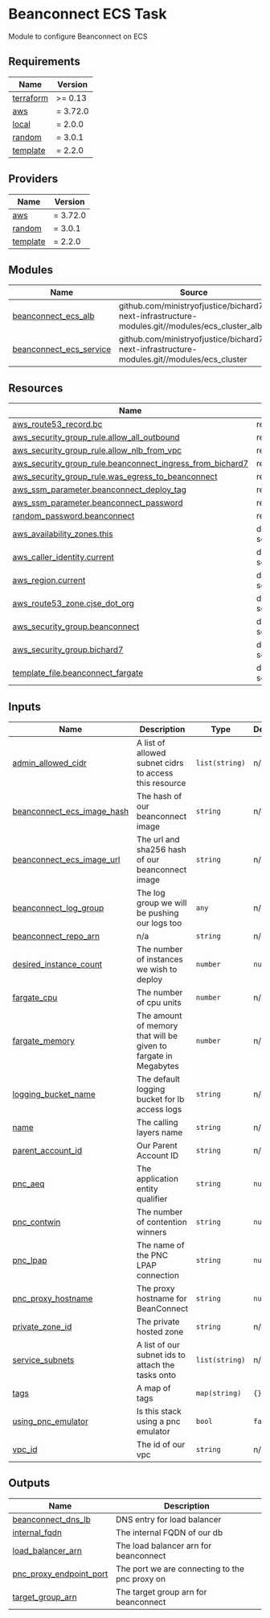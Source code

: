 # Beanconnect ECS Task

Module to configure Beanconnect on ECS
<!-- BEGIN_TF_DOCS -->
## Requirements

| Name | Version |
|------|---------|
| <a name="requirement_terraform"></a> [terraform](#requirement\_terraform) | >= 0.13 |
| <a name="requirement_aws"></a> [aws](#requirement\_aws) | = 3.72.0 |
| <a name="requirement_local"></a> [local](#requirement\_local) | = 2.0.0 |
| <a name="requirement_random"></a> [random](#requirement\_random) | = 3.0.1 |
| <a name="requirement_template"></a> [template](#requirement\_template) | = 2.2.0 |

## Providers

| Name | Version |
|------|---------|
| <a name="provider_aws"></a> [aws](#provider\_aws) | = 3.72.0 |
| <a name="provider_random"></a> [random](#provider\_random) | = 3.0.1 |
| <a name="provider_template"></a> [template](#provider\_template) | = 2.2.0 |

## Modules

| Name | Source | Version |
|------|--------|---------|
| <a name="module_beanconnect_ecs_alb"></a> [beanconnect\_ecs\_alb](#module\_beanconnect\_ecs\_alb) | github.com/ministryofjustice/bichard7-next-infrastructure-modules.git//modules/ecs_cluster_alb | n/a |
| <a name="module_beanconnect_ecs_service"></a> [beanconnect\_ecs\_service](#module\_beanconnect\_ecs\_service) | github.com/ministryofjustice/bichard7-next-infrastructure-modules.git//modules/ecs_cluster | n/a |

## Resources

| Name | Type |
|------|------|
| [aws_route53_record.bc](https://registry.terraform.io/providers/hashicorp/aws/3.72.0/docs/resources/route53_record) | resource |
| [aws_security_group_rule.allow_all_outbound](https://registry.terraform.io/providers/hashicorp/aws/3.72.0/docs/resources/security_group_rule) | resource |
| [aws_security_group_rule.allow_nlb_from_vpc](https://registry.terraform.io/providers/hashicorp/aws/3.72.0/docs/resources/security_group_rule) | resource |
| [aws_security_group_rule.beanconnect_ingress_from_bichard7](https://registry.terraform.io/providers/hashicorp/aws/3.72.0/docs/resources/security_group_rule) | resource |
| [aws_security_group_rule.was_egress_to_beanconnect](https://registry.terraform.io/providers/hashicorp/aws/3.72.0/docs/resources/security_group_rule) | resource |
| [aws_ssm_parameter.beanconnect_deploy_tag](https://registry.terraform.io/providers/hashicorp/aws/3.72.0/docs/resources/ssm_parameter) | resource |
| [aws_ssm_parameter.beanconnect_password](https://registry.terraform.io/providers/hashicorp/aws/3.72.0/docs/resources/ssm_parameter) | resource |
| [random_password.beanconnect](https://registry.terraform.io/providers/hashicorp/random/3.0.1/docs/resources/password) | resource |
| [aws_availability_zones.this](https://registry.terraform.io/providers/hashicorp/aws/3.72.0/docs/data-sources/availability_zones) | data source |
| [aws_caller_identity.current](https://registry.terraform.io/providers/hashicorp/aws/3.72.0/docs/data-sources/caller_identity) | data source |
| [aws_region.current](https://registry.terraform.io/providers/hashicorp/aws/3.72.0/docs/data-sources/region) | data source |
| [aws_route53_zone.cjse_dot_org](https://registry.terraform.io/providers/hashicorp/aws/3.72.0/docs/data-sources/route53_zone) | data source |
| [aws_security_group.beanconnect](https://registry.terraform.io/providers/hashicorp/aws/3.72.0/docs/data-sources/security_group) | data source |
| [aws_security_group.bichard7](https://registry.terraform.io/providers/hashicorp/aws/3.72.0/docs/data-sources/security_group) | data source |
| [template_file.beanconnect_fargate](https://registry.terraform.io/providers/hashicorp/template/2.2.0/docs/data-sources/file) | data source |

## Inputs

| Name | Description | Type | Default | Required |
|------|-------------|------|---------|:--------:|
| <a name="input_admin_allowed_cidr"></a> [admin\_allowed\_cidr](#input\_admin\_allowed\_cidr) | A list of allowed subnet cidrs to access this resource | `list(string)` | n/a | yes |
| <a name="input_beanconnect_ecs_image_hash"></a> [beanconnect\_ecs\_image\_hash](#input\_beanconnect\_ecs\_image\_hash) | The hash of our beanconnect image | `string` | n/a | yes |
| <a name="input_beanconnect_ecs_image_url"></a> [beanconnect\_ecs\_image\_url](#input\_beanconnect\_ecs\_image\_url) | The url and sha256 hash of our beanconnect image | `string` | n/a | yes |
| <a name="input_beanconnect_log_group"></a> [beanconnect\_log\_group](#input\_beanconnect\_log\_group) | The log group we will be pushing our logs too | `any` | n/a | yes |
| <a name="input_beanconnect_repo_arn"></a> [beanconnect\_repo\_arn](#input\_beanconnect\_repo\_arn) | n/a | `string` | n/a | yes |
| <a name="input_desired_instance_count"></a> [desired\_instance\_count](#input\_desired\_instance\_count) | The number of instances we wish to deploy | `number` | `null` | no |
| <a name="input_fargate_cpu"></a> [fargate\_cpu](#input\_fargate\_cpu) | The number of cpu units | `number` | n/a | yes |
| <a name="input_fargate_memory"></a> [fargate\_memory](#input\_fargate\_memory) | The amount of memory that will be given to fargate in Megabytes | `number` | n/a | yes |
| <a name="input_logging_bucket_name"></a> [logging\_bucket\_name](#input\_logging\_bucket\_name) | The default logging bucket for lb access logs | `string` | n/a | yes |
| <a name="input_name"></a> [name](#input\_name) | The calling layers name | `string` | n/a | yes |
| <a name="input_parent_account_id"></a> [parent\_account\_id](#input\_parent\_account\_id) | Our Parent Account ID | `string` | n/a | yes |
| <a name="input_pnc_aeq"></a> [pnc\_aeq](#input\_pnc\_aeq) | The application entity qualifier | `string` | `null` | no |
| <a name="input_pnc_contwin"></a> [pnc\_contwin](#input\_pnc\_contwin) | The number of contention winners | `string` | `null` | no |
| <a name="input_pnc_lpap"></a> [pnc\_lpap](#input\_pnc\_lpap) | The name of the PNC LPAP connection | `string` | `null` | no |
| <a name="input_pnc_proxy_hostname"></a> [pnc\_proxy\_hostname](#input\_pnc\_proxy\_hostname) | The proxy hostname for BeanConnect | `string` | `null` | no |
| <a name="input_private_zone_id"></a> [private\_zone\_id](#input\_private\_zone\_id) | The private hosted zone | `string` | n/a | yes |
| <a name="input_service_subnets"></a> [service\_subnets](#input\_service\_subnets) | A list of our subnet ids to attach the tasks onto | `list(string)` | n/a | yes |
| <a name="input_tags"></a> [tags](#input\_tags) | A map of tags | `map(string)` | `{}` | no |
| <a name="input_using_pnc_emulator"></a> [using\_pnc\_emulator](#input\_using\_pnc\_emulator) | Is this stack using a pnc emulator | `bool` | `false` | no |
| <a name="input_vpc_id"></a> [vpc\_id](#input\_vpc\_id) | The id of our vpc | `string` | n/a | yes |

## Outputs

| Name | Description |
|------|-------------|
| <a name="output_beanconnect_dns_lb"></a> [beanconnect\_dns\_lb](#output\_beanconnect\_dns\_lb) | DNS entry for load balancer |
| <a name="output_internal_fqdn"></a> [internal\_fqdn](#output\_internal\_fqdn) | The internal FQDN of our db |
| <a name="output_load_balancer_arn"></a> [load\_balancer\_arn](#output\_load\_balancer\_arn) | The load balancer arn for beanconnect |
| <a name="output_pnc_proxy_endpoint_port"></a> [pnc\_proxy\_endpoint\_port](#output\_pnc\_proxy\_endpoint\_port) | The port we are connecting to the pnc proxy on |
| <a name="output_target_group_arn"></a> [target\_group\_arn](#output\_target\_group\_arn) | The target group arn for beanconnect |
<!-- END_TF_DOCS -->
